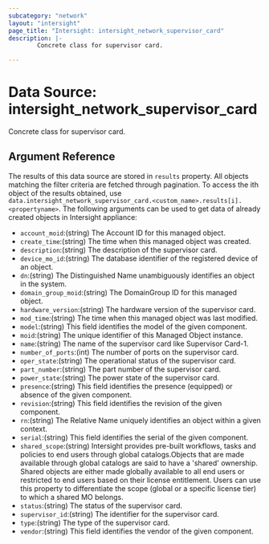 ```yaml
---
subcategory: "network"
layout: "intersight"
page_title: "Intersight: intersight_network_supervisor_card"
description: |-
        Concrete class for supervisor card.

---
```


# Data Source: intersight_network_supervisor_card
Concrete class for supervisor card.
## Argument Reference
The results of this data source are stored in `results` property.
All objects matching the filter criteria are fetched through pagination.
To access the ith object of the results obtained, use `data.intersight_network_supervisor_card.<custom_name>.results[i].<propertyname>`.
The following arguments can be used to get data of already created objects in Intersight appliance:
* `account_moid`:(string) The Account ID for this managed object. 
* `create_time`:(string) The time when this managed object was created. 
* `description`:(string) The description of the supervisor card. 
* `device_mo_id`:(string) The database identifier of the registered device of an object. 
* `dn`:(string) The Distinguished Name unambiguously identifies an object in the system. 
* `domain_group_moid`:(string) The DomainGroup ID for this managed object. 
* `hardware_version`:(string) The hardware version of the supervisor card. 
* `mod_time`:(string) The time when this managed object was last modified. 
* `model`:(string) This field identifies the model of the given component. 
* `moid`:(string) The unique identifier of this Managed Object instance. 
* `name`:(string) The name of the supervisor card like Supervisor Card-1. 
* `number_of_ports`:(int) The number of ports on the supervisor card. 
* `oper_state`:(string) The operational status of the supervisor card. 
* `part_number`:(string) The part number of the supervisor card. 
* `power_state`:(string) The power state of the supervisor card. 
* `presence`:(string) This field identifies the presence (equipped) or absence of the given component. 
* `revision`:(string) This field identifies the revision of the given component. 
* `rn`:(string) The Relative Name uniquely identifies an object within a given context. 
* `serial`:(string) This field identifies the serial of the given component. 
* `shared_scope`:(string) Intersight provides pre-built workflows, tasks and policies to end users through global catalogs.Objects that are made available through global catalogs are said to have a 'shared' ownership. Shared objects are either made globally available to all end users or restricted to end users based on their license entitlement. Users can use this property to differentiate the scope (global or a specific license tier) to which a shared MO belongs. 
* `status`:(string) The status of the supervisor card. 
* `supervisor_id`:(string) The identifier for the supervisor card. 
* `type`:(string) The type of the supervisor card. 
* `vendor`:(string) This field identifies the vendor of the given component. 
 
